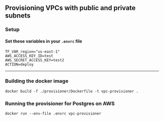 ## Provisioning VPCs with public and private subnets

### Setup

#### Set these variables in your `.envrc` file

```
TF_VAR_region="us-east-1"
AWS_ACCESS_KEY_ID=test
AWS_SECRET_ACCESS_KEY=test2
ACTION=deploy
```

---

### Building the docker image

`docker build -f ./provisioner/Dockerfile -t vpc-provisioner .`

### Running the provisioner for Postgres on AWS

`docker run --env-file .envrc vpc-provisioner`
